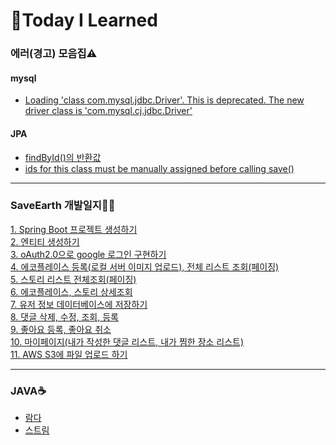 # 📝Today I Learned



### 에러(경고) 모음집⚠
#### mysql<br>
- [Loading 'class com.mysql.jdbc.Driver'. This is deprecated. The new driver class is 'com.mysql.cj.jdbc.Driver'](WasteofTimeShoveling/20210408.md)
#### JPA<br>
- [findById()의 반환값](https://github.com/hwana/TIL/blob/main/WasteofTimeShoveling/20210413.md)<br>
- [ids for this class must be manually assigned before calling save()](https://github.com/hwana/TIL/blob/main/WasteofTimeShoveling/20210415.md)
<hr>

### SaveEarth 개발일지👩‍💻
[1. Spring Boot 프로젝트 생성하기](https://github.com/hwana/TIL/blob/main/SaveEarthProject/20210408.md)<br>
[2. 엔티티 생성하기](https://github.com/hwana/TIL/blob/main/SaveEarthProject/create-entity.md)<br>
[3. oAuth2.0으로 google 로그인 구현하기](https://github.com/hwana/TIL/blob/main/SaveEarthProject/google-oauth.md)<br>
[4. 에코플레이스 등록(로컬 서버 이미지 업로드), 전체 리스트 조회(페이징)](https://github.com/hwana/TIL/blob/main/SaveEarthProject/insert-select-ecoplace.md)<br>
[5. 스토리 리스트 전체조회(페이징)](https://github.com/hwana/TIL/blob/main/SaveEarthProject/select-story.md)<br>
[6. 에코플레이스, 스토리 상세조회](https://github.com/hwana/TIL/blob/main/SaveEarthProject/select-detail-list.md)<br>
[7. 유저 정보 데이터베이스에 저장하기](https://github.com/hwana/TIL/blob/main/SaveEarthProject/insert-user.md)<br>
[8. 댓글 삭제, 수정, 조회, 등록](https://github.com/hwana/TIL/blob/main/SaveEarthProject/comment.md)<br>
[9. 좋아요 등록, 좋아요 취소](https://github.com/hwana/TIL/blob/main/SaveEarthProject/like.md)<br>
[10. 마이페이지(내가 작성한 댓글 리스트, 내가 찜한 장소 리스트)](https://github.com/hwana/TIL/blob/main/SaveEarthProject/select-user.md)<br>
[11. AWS S3에 파일 업로드 하기](https://github.com/hwana/TIL/blob/main/SaveEarthProject/AWS-S3-file-upload.md)<br>
<hr>

### JAVA☕
- [람다](https://github.com/hwana/TIL/blob/main/JAVA/lambda-expression.md)<br>
- [스트림](https://github.com/hwana/TIL/blob/main/JAVA/stream.md)


